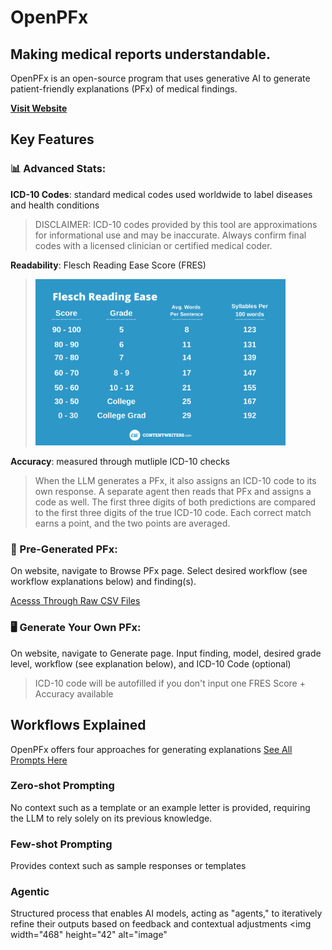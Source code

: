 # OpenPFx
## Making medical reports understandable.
OpenPFx is an open-source program that uses generative AI to generate patient-friendly explanations (PFx) of medical findings. 

**[Visit Website](https://openpfx.streamlit.app)**

## Key Features 

### 📊 Advanced Stats:

**ICD-10 Codes**: standard medical codes used worldwide to label diseases and health conditions

> DISCLAIMER: ICD-10 codes provided by this tool are approximations for informational use and may be inaccurate. Always confirm final codes with a licensed clinician or certified medical coder.


**Readability**: Flesch Reading Ease Score (FRES)
> <img src="./images/FRES_Guide.png" alt="FRES Guide" width="400"/>


**Accuracy**: measured through mutliple ICD-10 checks
> When the LLM generates a PFx, it also assigns an ICD-10 code to its own response. A separate agent then reads that PFx and assigns a code as well. The first three digits of both predictions are compared to the first three digits of the true ICD-10 code. Each correct match earns a point, and the two points are averaged.

### 📝 Pre-Generated PFx: 

On website, navigate to Browse PFx page. Select desired workflow (see workflow explanations below) and finding(s).

[Acesss Through Raw CSV Files](./Generated_PFx_CSVs/)


### 🖥️ Generate Your Own PFx:

On website, navigate to Generate page. Input finding, model, desired grade level, workflow (see explanation below), and ICD-10 Code (optional)
>ICD-10 code will be autofilled if you don't input one
>FRES Score + Accuracy available


## Workflows Explained
OpenPFx offers four approaches for generating explanations
[See All Prompts Here](./Generated_PFx_CSVs/)

### Zero-shot Prompting 
No context such as a template or an example letter is provided, requiring the LLM to rely solely on its previous knowledge. 

### Few-shot Prompting
Provides context such as sample responses or templates

### Agentic 
Structured process that enables AI models, acting as "agents," to iteratively refine their outputs based on feedback and contextual adjustments <img width="468" height="42" alt="image" 




